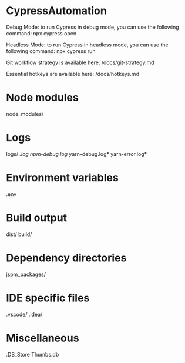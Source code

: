 # CypressAutomation

Debug Mode: to run Cypress in debug mode, you can use the following command:
npx cypress open

Headless Mode: to run Cypress in headless mode, you can use the following command:
npx cypress run

Git workflow strategy is available here: /docs/git-strategy.md

Essential hotkeys are available here: /docs/hotkeys.md

# Node modules
node_modules/

# Logs
logs/
*.log
npm-debug.log*
yarn-debug.log*
yarn-error.log*

# Environment variables
.env

# Build output
dist/
build/

# Dependency directories
jspm_packages/

# IDE specific files
.vscode/
.idea/

# Miscellaneous
.DS_Store
Thumbs.db
